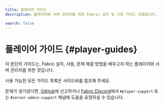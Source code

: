 ```yaml
---
title: 플레이어 가이드
description: 플레이어와 서버 관리자를 위한 Fabric 설치 및 사용 가이드 모음입니다.

search: false
---
```


# 플레이어 가이드 {#player-guides}

이 문단의 가이드는, Fabric 설치, 사용, 문제 해결 방법을 배우고자 하는 플레이어와 서버 관리자를 위한 것입니다.

사용 가능한 모든 가이드 목록은 사이드바를 참조해 주세요.

문제가 생기셨다면, [GitHub](https://github.com/FabricMC/fabric-docs)에 신고하거나 [Fabric Discord](https://discord.gg/v6v4pMv)에서 `#player-support` 또는 `#server-admin-support` 채널에 도움을 요청하실 수 있습니다.
